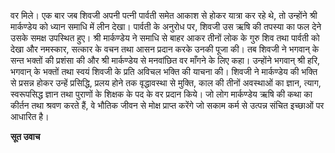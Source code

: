 वर मिले। एक बार जब शिवजी अपनी पत्नी पार्वती समेत आकाश से होकर यात्रा कर रहे थे, तो उन्होंने श्री मार्कण्डेय को ध्यान समाधि में लीन देखा। पार्वती के अनुरोध पर, शिवजी उस ऋषि की तपस्या का फल देने उसके समक्ष उपस्थित हुए। श्री मार्कण्डेय ने समाधि से बाहर आकर तीनों लोक के गुरु शिव तथा पार्वती को देखा और नमस्कार, सत्कार के वचन तथा आसन प्रदान करके उनकी पूजा की। तब शिवजी ने भगवान् के सन्त भक्तों की प्रशंसा की और श्री मार्कण्डेय से मनवांछित वर माँगने के लिए कहा। उन्होंने भगवान् श्री हरि, भगवान् के भक्तों तथा स्वयं शिवजी के प्रति अविचल भक्ति की याचना की। शिवजी ने मार्कण्डेय की भक्ति से प्रसन्न होकर उन्हें प्रसिद्धि, प्रलय होने तक वृद्धावस्था से मुक्ति, काल की तीनों अवस्थाओं का ज्ञान, त्याग, स्वरूपसिद्ध ज्ञान तथा पुराणों के शिक्षक के पद के वर प्रदान किये। जो लोग मार्कण्डेय ऋषि की कथा का कीर्तन तथा श्रवण करते हैं, वे भौतिक जीवन से मोक्ष प्राप्त करेंगे जो सकाम कर्म से उत्पन्न संचित इच्छाओं पर आधारित है।  

**सूत उवाच** 